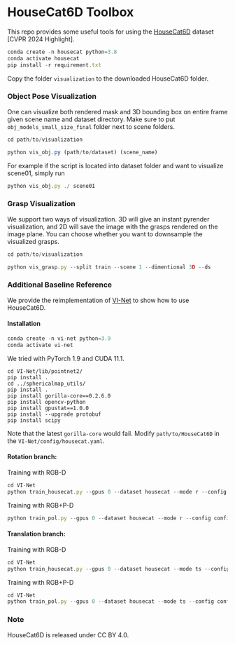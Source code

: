 # HouseCat6D Toolbox
This repo provides some useful tools for using the [HouseCat6D](https://sites.google.com/view/housecat6d) dataset [CVPR 2024 Highlight]. 

```javascript 
conda create -n housecat python=3.8
conda activate housecat
pip install -r requirement.txt
```

Copy the folder `visualization` to the downloaded HouseCat6D folder.

### Object Pose Visualization

One can visualize both rendered mask and 3D bounding box on entire frame given scene name and dataset directory.
Make sure to put `obj_models_small_size_final` folder next to scene folders.

```javascript 
cd path/to/visualization

python vis_obj.py (path/to/dataset) (scene_name)
```
For example if the script is located into dataset folder and want to visualize scene01, simply run 
```javascript 
python vis_obj.py ./ scene01
```

### Grasp Visualization

We support two ways of visualization. 3D will give an instant pyrender visualization, and 2D will save the image with the grasps rendered on the image plane. You can choose whether you want to downsample the visualized grasps.

```javascript 
cd path/to/visualization

python vis_grasp.py --split train --scene 1 --dimentional 3D --ds
```

### Additional Baseline Reference

We provide the reimplementation of [VI-Net](https://github.com/JiehongLin/VI-Net) to show how to use HouseCat6D. 

#### Installation

```javascript
conda create -n vi-net python=3.9
conda activate vi-net
```

We tried with PyTorch 1.9 and CUDA 11.1.

```
cd VI-Net/lib/pointnet2/
pip install .
cd ../sphericalmap_utils/
pip install .
pip install gorilla-core==0.2.6.0
pip install opencv-python
pip install gpustat==1.0.0
pip install --upgrade protobuf
pip install scipy
```

Note that the latest `gorilla-core` would fail. Modify `path/to/HouseCat6D` in the `VI-Net/config/housecat.yaml`.

#### Rotation branch:

Training with RGB-D 

```javascript
cd VI-Net
python train_housecat.py --gpus 0 --dataset housecat --mode r --config config/housecat.yaml
```

Training with RGB+P-D

```javascript
python train_pol.py --gpus 0 --dataset housecat --mode r --config config/housecat.yaml
```

#### Translation branch:

Training with RGB-D 

```javascript
cd VI-Net
python train_housecat.py --gpus 0 --dataset housecat --mode ts --config config/housecat.yaml
```

Training with RGB+P-D

```javascript
cd VI-Net
python train_pol.py --gpus 0 --dataset housecat --mode ts --config config/housecat.yaml
```

### Note

HouseCat6D is released under CC BY 4.0.
